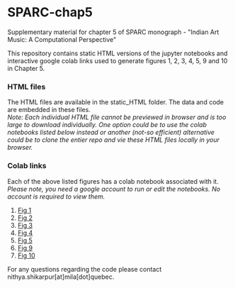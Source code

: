 # SPARC-chap5
Supplementary material for chapter 5 of SPARC monograph - "Indian Art Music: A Computational Perspective"

This repository contains static HTML versions of the jupyter notebooks and interactive google colab links used to generate figures 1, 2, 3, 4, 5, 9 and 10 in Chapter 5.

### HTML files
The HTML files are available in the static_HTML folder. The data and code are embedded in these files. <br />
*Note: Each individual HTML file cannot be previewed in browser and is too large to download individually. One option could be to use the colab notebooks listed below instead or another (not-so efficient) alternative could be to clone the entier repo and vie these HTML files locally in your browser.*

### Colab links
Each of the above listed figures has a colab notebook associated with it. <br />
*Please note, you need a google account to run or edit the notebooks. No account is required to view them.*
1. [Fig 1](https://colab.research.google.com/drive/1gozqbP2oXndu3xOn_TiLbBEwFXa6b_2w?usp=sharing)
2. [Fig 2](https://colab.research.google.com/drive/1AYMH3Vm2kl0q77S2K8W5138fVAL0UQ7X?usp=sharing)
3. [Fig 3](https://colab.research.google.com/drive/1MB0DVkU38hC4K-tKEb5LXHL1x-bWJDar?usp=sharing)
4. [Fig 4](https://colab.research.google.com/drive/12sF2E6yMQxmthA7X8C76Uom0RAnT2DN5?usp=sharing)
5. [Fig 5](https://colab.research.google.com/drive/1jta_7t_fQa8r7qAhM10XW54jnwtuhAfu?usp=sharing)
6. [Fig 9](https://colab.research.google.com/drive/1Az4EJkisOIHK5r_xkZGIEfFZzdqswu7R?usp=sharing)
7. [Fig 10](https://colab.research.google.com/drive/1nwWeWC_42esY8q39LoJ6nzvbgdzqglke?usp=sharing)

For any questions regarding the code please contact nithya.shikarpur[at]mila[dot]quebec.
